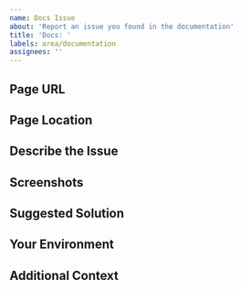 ```yaml
---
name: Docs Issue
about: 'Report an issue you found in the documentation'
title: 'Docs: '
labels: area/documentation
assignees: ''
---
```

## Page URL

<!-- What is the URL of the page in question. -->

## Page Location

<!-- Where on the page can we find this. e.g. a particular heading tag. -->

## Describe the Issue

<!-- A clear and concise description of what the issue with the docs is. -->

## Screenshots

<!-- If applicable, add screenshots to help explain what you are seeing. -->

## Suggested Solution

<!-- A clear and concise description of what you would prefer. -->

## Your Environment

<!-- What OS and browser are you using -->

## Additional Context

<!-- Add any other context about the problem here. -->
